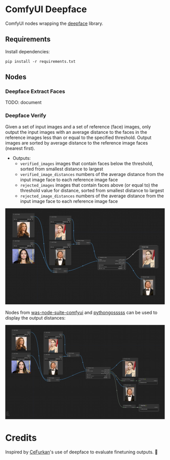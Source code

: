 # ComfyUI Deepface

ComfyUI nodes wrapping the [deepface](https://github.com/serengil/deepface) library.

## Requirements

Install dependencies:
```
pip install -r requirements.txt
```

## Nodes

### Deepface Extract Faces

TODO: document

### Deepface Verify

Given a set of input images and a set of reference (face) images, only output the input images with an average distance
to the faces in the reference images less than or equal to the specified threshold. Output images are sorted by average 
distance to the reference image faces (nearest first).

- Outputs:
  - `verified_images` images that contain faces below the threshold, sorted from smallest distance to largest
  - `verified_image_distances` numbers of the average distance from the input image face to each reference image face
  - `rejected_images` images that contain faces above (or equal to) the threshold value for distance, sorted from smallest distance to largest
  - `rejected_image_distances` numbers of the average distance from the input image face to each reference image face

![verify workflow](./workflows/verify.png)

Nodes from [was-node-suite-comfyui](https://github.com/WASasquatch/was-node-suite-comfyui) and 
[pythongosssss](https://github.com/pythongosssss/ComfyUI-Custom-Scripts) can be used to display the output distances:

![verify with distances workflow](./workflows/verify-with-distances.png)

# Credits

Inspired by [CeFurkan](https://github.com/FurkanGozukara)'s use of deepface to evaluate finetuning outputs. 🙌 
